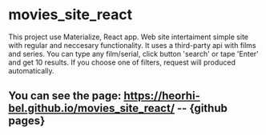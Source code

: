 # movies_site_react
This project use Materialize, React app. Web site intertaiment simple site with regular and neccesary functionality.
It uses a third-party api with films and series.
You can type any film/serial, click button 'search' or tape 'Enter' and get 10 results. 
If you choose one of filters, request will produced automatically.

## You can see the page: https://heorhi-bel.github.io/movies_site_react/  -- {github pages}
